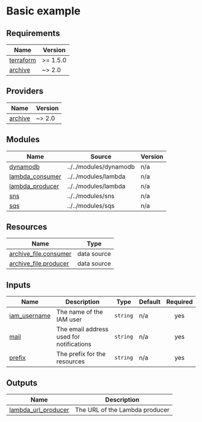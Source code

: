 # Basic example

<!-- BEGIN_TF_DOCS -->
## Requirements

| Name | Version |
|------|---------|
| <a name="requirement_terraform"></a> [terraform](#requirement\_terraform) | >= 1.5.0 |
| <a name="requirement_archive"></a> [archive](#requirement\_archive) | ~> 2.0 |

## Providers

| Name | Version |
|------|---------|
| <a name="provider_archive"></a> [archive](#provider\_archive) | ~> 2.0 |

## Modules

| Name | Source | Version |
|------|--------|---------|
| <a name="module_dynamodb"></a> [dynamodb](#module\_dynamodb) | ../../modules/dynamodb | n/a |
| <a name="module_lambda_consumer"></a> [lambda\_consumer](#module\_lambda\_consumer) | ../../modules/lambda | n/a |
| <a name="module_lambda_producer"></a> [lambda\_producer](#module\_lambda\_producer) | ../../modules/lambda | n/a |
| <a name="module_sns"></a> [sns](#module\_sns) | ../../modules/sns | n/a |
| <a name="module_sqs"></a> [sqs](#module\_sqs) | ../../modules/sqs | n/a |

## Resources

| Name | Type |
|------|------|
| [archive_file.consumer](https://registry.terraform.io/providers/hashicorp/archive/latest/docs/data-sources/file) | data source |
| [archive_file.producer](https://registry.terraform.io/providers/hashicorp/archive/latest/docs/data-sources/file) | data source |

## Inputs

| Name | Description | Type | Default | Required |
|------|-------------|------|---------|:--------:|
| <a name="input_iam_username"></a> [iam\_username](#input\_iam\_username) | The name of the IAM user | `string` | n/a | yes |
| <a name="input_mail"></a> [mail](#input\_mail) | The email address used for notifications | `string` | n/a | yes |
| <a name="input_prefix"></a> [prefix](#input\_prefix) | The prefix for the resources | `string` | n/a | yes |

## Outputs

| Name | Description |
|------|-------------|
| <a name="output_lambda_url_producer"></a> [lambda\_url\_producer](#output\_lambda\_url\_producer) | The URL of the Lambda producer |
<!-- END_TF_DOCS -->
